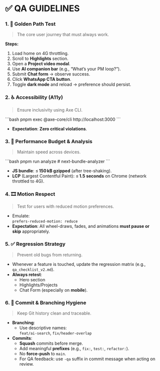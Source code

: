 # ✅ QA GUIDELINES

### 1. 🔁 Golden Path Test
> The core user journey that must always work.

**Steps:**
1. Load home on 4G throttling.
2. Scroll to **Highlights** section.
3. Open a **Project video modal**.
4. Use **AI companion bar** (e.g., “What’s your PM loop?”).
5. Submit **Chat form** → observe success.
6. Click **WhatsApp CTA button**.
7. Toggle **dark mode** and reload → preference should persist.

### 2. ♿ Accessibility (A11y)
> Ensure inclusivity using Axe CLI.

\`\`\`bash
pnpm exec @axe-core/cli http://localhost:3000
\`\`\`
- **Expectation**: **Zero critical violations**.

### 3. 🚀 Performance Budget & Analysis
> Maintain speed across devices.

\`\`\`bash
pnpm run analyze  # next-bundle-analyzer
\`\`\`
- **JS bundle**: ≤ **150 kB gzipped** (after tree-shaking).
- **LCP** (Largest Contentful Paint): ≤ **1.5 seconds** on Chrome (network throttled to 4G).

### 4. 🎞️ Motion Respect
> Test for users with reduced motion preferences.

- Emulate:  
  `prefers-reduced-motion: reduce`
- **Expectation**: All wheel-draws, fades, and animations **must pause or skip** appropriately.

### 5. ✅ Regression Strategy
> Prevent old bugs from returning.

- Whenever a feature is touched, update the regression matrix (e.g., `qa_checklist_v2.md`).
- **Always retest**:
  - Hero section
  - Highlights/Projects
  - Chat Form (especially on **mobile**).

### 6. 🧼 Commit & Branching Hygiene
> Keep Git history clean and traceable.

- **Branching**:
  - Use descriptive names:  
    `feat/ai-search`, `fix/header-overlap`
- **Commits**:
  - **Squash** commits before merge.
  - Add meaningful **prefixes** (e.g., `fix:`, `test:`, `refactor:`).
  - No **force-push** to `main`.
  - For QA feedback: use `-qa` suffix in commit message when acting on review.
